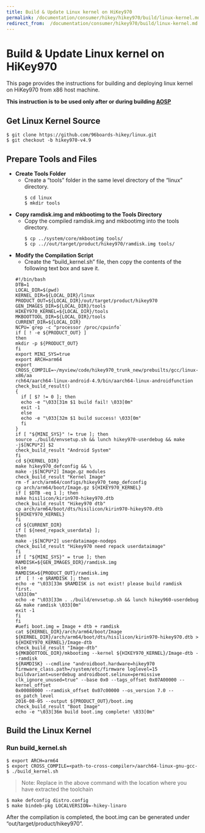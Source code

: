 ```yaml
---
title: Build & Update Linux kernel on HiKey970
permalink: /documentation/consumer/hikey/hikey970/build/linux-kernel.md.html
redirect_from:  /documentation/consumer/hikey970/build/linux-kernel.md.html
---
```


# Build & Update Linux kernel on HiKey970

This page provides the instructions for building and deploying linux
kernel on HiKey970 from x86 host machine.

**This instruction is to be used only after or during building [AOSP](aosp.md)**

## Get Linux Kernel Source

```shell
$ git clone https://github.com/96boards-hikey/linux.git
$ git checkout -b hikey970-v4.9
```

## Prepare Tools and Files

- **Create Tools Folder**
  - Create a “tools” folder in the same level directory of the “linux” directory.
    ```
    $ cd linux
    $ mkdir tools
    ```
- **Copy ramdisk.img and mkbootimg to the Tools Directory**
  - Copy the compiled ramdisk.img and mkbootimg into the tools directory.
    ```
    $ cp ../system/core/mkbootimg tools/
    $ cp ..//out/target/product/hikey970/ramdisk.img tools/
    ```
- **Modify the Compilation Script**
  - Create the “build_kernel.sh” file, then copy the contents of the following text box and save it.
  ```
  #!/bin/bash
  DTB=1
  LOCAL_DIR=$(pwd)
  KERNEL_DIR=${LOCAL_DIR}/linux
  PRODUCT_OUT=${LOCAL_DIR}/out/target/product/hikey970
  GEN_IMAGES_DIR=${LOCAL_DIR}/tools
  HIKEY970_KERNEL=${LOCAL_DIR}/tools
  MKBOOTTOOL_DIR=${LOCAL_DIR}/tools
  CURRENT_DIR=${LOCAL_DIR}
  NCPU=`grep -c ^processor /proc/cpuinfo`
  if [ ! -e ${PRODUCT_OUT} ]
  then
  mkdir -p ${PRODUCT_OUT}
  fi
  export MINI_SYS=true
  export ARCH=arm64
  export
  CROSS_COMPILE=~/myview/code/hikey970_trunk_new/prebuilts/gcc/linux-x86/aa
  rch64/aarch64-linux-android-4.9/bin/aarch64-linux-androidfunction
  check_build_result()
  {
    if [ $? != 0 ]; then
    echo -e "\033[31m $1 build fail! \033[0m"
    exit -1
    else
    echo -e "\033[32m $1 build success! \033[0m"
    fi
  }
  if [ "${MINI_SYS}" != true ]; then
  source ./build/envsetup.sh && lunch hikey970-userdebug && make
  -j$[NCPU*2] $2
  check_build_result "Android System"
  fi
  cd ${KERNEL_DIR}
  make hikey970_defconfig && \
  make -j$[NCPU*2] Image.gz modules
  check_build_result "Kernel Image"
  rm -f arch/arm64/configs/hikey970_temp_defconfig
  cp arch/arm64/boot/Image.gz ${HIKEY970_KERNEL}
  if [ $DTB -eq 1 ]; then
  make hisilicon/kirin970-hikey970.dtb
  check_build_result "Hikey970 dtb"
  cp arch/arm64/boot/dts/hisilicon/kirin970-hikey970.dtb
  ${HIKEY970_KERNEL}
  fi
  cd ${CURRENT_DIR}
  if [ ${need_repack_userdata} ];
  then
  make -j$[NCPU*2] userdataimage-nodeps
  check_build_result "Hikey970 need repack userdataimage"
  fi
  if [ "${MINI_SYS}" = true ]; then
  RAMDISK=${GEN_IMAGES_DIR}/ramdisk.img
  else
  RAMDISK=${PRODUCT_OUT}/ramdisk.img
  if  [ ! -e $RAMDISK ]; then
  echo -e "\033[33m $RAMDISK is not exist! please build ramdisk first.
  \033[0m"
  echo -e "\033[33m . ./build/envsetup.sh && lunch hikey960-userdebug
  && make ramdisk \033[0m"
  exit -1
  fi
  fi
  #uefi boot.img = Image + dtb + ramdisk
  cat ${KERNEL_DIR}/arch/arm64/boot/Image
  ${KERNEL_DIR}/arch/arm64/boot/dts/hisilicon/kirin970-hikey970.dtb >
  ${HIKEY970_KERNEL}/Image-dtb
  check_build_result "Image-dtb"
  ${MKBOOTTOOL_DIR}/mkbootimg --kernel ${HIKEY970_KERNEL}/Image-dtb --ramdisk
  ${RAMDISK} --cmdline "androidboot.hardware=hikey970
  firmware_class.path=/system/etc/firmware loglevel=15
  buildvariant=userdebug androidboot.selinux=permissive
  clk_ignore_unused=true" --base 0x0 --tags_offset 0x07A00000 --kernel_offset
  0x00080000 --ramdisk_offset 0x07c00000 --os_version 7.0 --os_patch_level
  2016-08-05 --output ${PRODUCT_OUT}/boot.img
  check_build_result "Boot Image"
  echo -e "\033[36m build boot.img complete! \033[0m"
  ```

## Build the Linux Kernel

### Run build_kernel.sh

```shell
$ export ARCH=arm64
$ export CROSS_COMPILE=<path-to-cross-compiler>/aarch64-linux-gnu-gcc-
$ ./build_kernel.sh
```
> Note: Replace <path-to-cross-compiler> in the above command with the location
>       where you have extracted the toolchain

```shell
$ make defconfig distro.config
$ make bindeb-pkg LOCALVERSION=-hikey-linaro
```

After the compilation is completed, the boot.img can be generated under “out/target/product/hikey970”.
